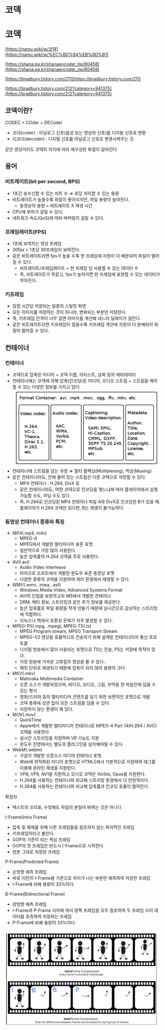 # 코덱

# 코덱

[https://namu.wiki/w/코덱](https://namu.wiki/w/%EC%BD%94%EB%8D%B1)

[https://shana.pe.kr/shanaencoder_tip/80458](https://shana.pe.kr/shanaencoder_tip/80458)

[https://bradbury.tistory.com/211](https://bradbury.tistory.com/211)

[https://bradbury.tistory.com/212?category=941375](https://bradbury.tistory.com/212?category=941375)

## 코덱이란?

CODEC = COder + DECoder

- 코더(coder) : 아날로그 신호(음성 또는 영상의 신호)를 디지털 신호로 변환
- 디코더(decoder) : 디지털 신호를 아날로그 신호로 변경시켜주는 것.

같은 영상이라도 코덱의 차이에 따라 재구성된 화질이 달라진다.

## 용어

### 비트레이트(bit per second, BPS)

- 1초간 송수신할 수 있는 비트 수 ⇒ 초당 처리할 수 있는 용량
- 비트레이트가 높을수록 화질이 좋아지지만, 파일 용량이 높아진다.
  - 동영상의 용량 = 비트레이트 X 재생 시간
- CPU에 부하가 걸릴 수 있다.
- 네트워크 속도(QoS)에 따라 버퍼링이 걸릴 수 있다.

### 프레임레이트(FPS)

- 1초에 보여지는 영상 프레임
- 30fps = 1초당 30프레임이 보여진다.
- 같은 비트레이트라면 fps가 높을 수록 한 프레임에 자원이 더 배분되어 화질이 떨어질 수 있다.
  - 비트레이트/프레임레이트 = 한 프레임 당 사용할 수 있는 데이터 수
  - 즉, 비트레이트가 똑같고, fps가 높아지면 한 프레임에 표현할 수 있는 데이터가 작아진다.

### 키프레임

- 일정 시간당 저장되는 일종의 스틸컷 화면
- 모든 이미지를 저장하는 것이 아니라, 변화되는 부분만 저장한다.
- 즉, 키프레임 간격이 너무 길면 이미지를 계산해 내느라 딜레이가 걸린다.
- 같은 비트레이트라면 키프레임이 많을수록 키프레임 계산에 자원이 더 분배되어 화질이 떨어질 수 있다.

## 컨테이너

### 컨테이너

- 코덱으로 압축된 미디어 + 코덱 이름, 아티스트, 날짜 등의 메타데이터
- 컨테이너에는 코덱에 의해 압축(인코딩)된 미디어, 오디오 스트림 + 스트림을 제어할 수 있는 다양한 정보를 가지고 있다.
  ![Untitled](Codec/Untitled.png)
- 컨테이너에 스트림을 담는 과정 ⇒ 멀티 플랙싱(Multiplexing), 먹싱(Muxing)
- 같은 컨테이너라도, 안에 들어 있는 스트림은 다른 코텍으로 저장할 수 있다.
  - MP4 컨테이너 : H.264, DivX 등
  - 같은 컨테이너라도, 어떤 코덱으로 인코딩을 했느냐에 따라 플레이어에서 실행 가능할 수도, 아닐 수도 있다.
  - 즉, H.264로 인코딩된 MP4 컨테이너 파일 A와 DivX로 인코딩한 B가 있을 때. 플레이어가 H.264 코덱만 있다면, B는 재생이 불가능하다.

### 동영상 컨테이너 종류와 특징

- MP4(.mp4, m4v)
  - MPEG-4
  - MPEG에서 개발한 멀티미디어 표준 포맷.
  - 일반적으로 가장 많이 사용된다.
  - 높은 압축률의 H.264 코덱을 주로 사용한다.
- AVI(.avi)
  - Audio Video Interleave
  - 마이크로 소프트에서 개발한 윈도우 표준 동영상 포맷
  - 다양한 종류의 코덱을 지원하여 여러 환경에서 재생할 수 있다.
- WMV(.wmv, .mwa, .asf)
  - Windows Media Video, Advanced Systems Format
  - AVI의 단점을 보완하고자 MS에서 개발한 컨테이너
  - DRM, 메타 정보, 스트리밍과 같은 추가 정보를 제공한다.
  - 높은 압축률로 파일 용량을 작게 만들기 때문에 실시간으로 감상하는 스트리밍에 적합하다.
  - 리눅스나 맥에서 호환성 문제가 자주 발생할 수 있다.
- MPEG-PS(.mpg, .mpeg), MPEG-TS(.ts)
  - MPEG Program stream, MPEG Transport Stream
  - MPEG-1/2 영상을 효율적으로 전송하기 위해 설계된 컨테이너이자 통신 프로토콜
  - 디지털 방송에서 많이 사용되는 포맷으로 TS는 전송, PS는 저장에 목적이 있다.
  - 가장 원본에 가까운 고화질의 영상을 볼 수 있다.
  - 패킷 단위로 재생되기 때문에 압축이 되지 않아 용량이 크다
- MKV(.mkv)
  - Matroska Multimedia Container
  - 오픈 소스가 개발되었으며, 비디오, 오디오, 그림, 자막을 한 파일안에 담을 수 있는 형식
  - 영화/드라마 등의 멀티미디어 콘텐츠를 담기 위한 보편적인 포맷으로 개발
  - 코덱 종류에 상관 없이 모든 스트림을 담을 수 있다.
  - 지원하지 않는 환경이 꽤 있다.
- MOV(.mov)
  - QuickTime
  - Apple에서 개발한 멀티미디어 컨테이너로 MPEG-4 Part 14(H.264 / AVC)코덱을 사용한다.
  - 실시간 스트리밍을 지원하며 VR 기능도 지원
  - 윈도우 진영에서는 별도의 플러그인을 설치해야될 수 있다.
- WebM(.webm)
  - 구글이 개발한 오픈소스 미디어 컨테이너 포맷.
  - Web에 최적화된 미디어 포맷으로 HTML5에서 기본적으로 지원하여 태그를 이용해 온라인 재생을 지원한다.
  - VP8, VP9, AV1을 지원하고 오디오 코덱은 Vorbis, Opus를 지원한다.
  - H.264를 사용하는 컨테이너와 비교해 스트리밍 환경에서 더 안정적이다.
  - H.264를 사용하는 컨테이너와 비교해 압축률과 인코딩 효율이 떨어진다.

확장자

- 텍스트의 꼬리표, 수정해도 파일의 본질이 바뀌는 것은 아니다.

I-Frame(Intra Frame)

- 압축 및 해제를 위해 다른 프레임들을 참조하지 않는 독자적인 프레임
- 키프레임이라고 불린다.
- GOP의 기준이 되는 핵심 프레임
- GOP의 첫 프레임은 반드시 I-Frame으로 시작한다.
- 원본 그대로 저장된 프레임

P-Frame(Predicted Frame)

- 순방향 예측 프레임
- 바로 이전의 I-Frame을 기준으로 차이가 나는 부분만 예측하여 저장한 프레임
- I-Frame에 비해 용량이 33%이다.

B-Frame(Bidirectional Frame)

- 양방향 예측 프레임
- I-Frame과 P-Frame 사이에 껴서 양쪽 프레임을 모두 참조하여 두 프레임 사이 데이터를 추측하여 저장하는 프레임
- P-Frame에 비해 용량이 33%이다.

![Untitled](Codec/Untitled%201.png)
